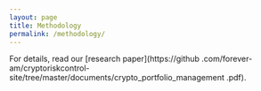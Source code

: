 ```yaml
---
layout: page
title: Methodology
permalink: /methodology/
---
```


For details, read our [research paper](https://github
.com/forever-am/cryptoriskcontrol-site/tree/master/documents/crypto_portfolio_management
.pdf).


